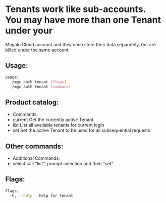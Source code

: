 # Tenants work like sub-accounts. You may have more than one Tenant under your
Magalu Cloud account and they each store their data separately, but are billed
under the same account

## Usage:
```bash
Usage:
  ./mgc auth tenant [flags]
  ./mgc auth tenant [command]
```

## Product catalog:
- Commands:
- current     Get the currently active Tenant
- list        List all available tenants for current login
- set         Set the active Tenant to be used for all subsequential requests

## Other commands:
- Additional Commands:
- select      call "list", prompt selection and then "set"

## Flags:
```bash
Flags:
  -h, --help   help for tenant
```

